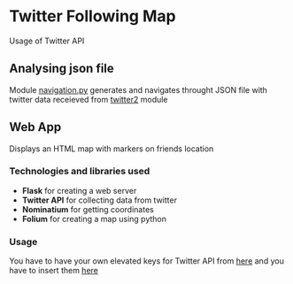# Twitter Following Map
Usage of Twitter API

## Analysing json file
Module [navigation.py](https://github.com/beheni/TwitterAPI/blob/main/navigation.py) generates and navigates throught JSON file with twitter data receieved from [twitter2](https://github.com/beheni/TwitterAPI/blob/main/twitter2.py) module

## Web App
Displays an HTML map with markers on friends location
### Technologies and libraries used
- **Flask** for creating a web server
- **Twitter API** for collecting data from twitter
- **Nominatium** for getting coordinates 
- **Folium** for creating a map using python
### Usage
You have to have your own elevated keys for Twitter API from [here](https://developer.twitter.com/en/products/twitter-api) and you have to insert them [here](https://github.com/beheni/TwitterAPI/blob/main/hidden.py)

